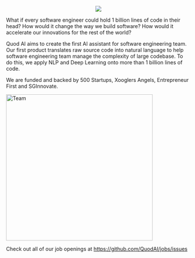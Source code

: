 <p align="center">
  <img src="https://s3-ap-southeast-1.amazonaws.com/quod.ai/logo-sm.png?raw=true"/>
</p>

What if every software engineer could hold 1 billion lines of code in their head? 
How would it change the way we build software? 
How would it accelerate our innovations for the rest of the world?

Quod AI aims to create the first AI assistant for software engineering team. Our first product translates raw source code into natural language to help software engineering team manage the complexity of large codebase. To do this, we apply NLP and Deep Learning onto more than 1 billion lines of code.

We are funded and backed by 500 Startups, Xooglers Angels, Entrepreneur First and SGInnovate.

<img src="https://lh3.googleusercontent.com/abRHa6EO6fK39bvINTztJV27NAt_m5N0J0cuYtAwOysuySysHu2KsbztCa6dVWXGez335Esz0dUQp0iXCXkYu2Fh0rSwbBqcNbi-uqktWm41xLHshsQG-UKPKAVyOmKUVdeqolrxHLAGLYBaGGaQgfUul4aPC3EiJ9hP8pyQCq4lGpirapg7BEWhfxTCU0KgmhD9T09LbC2iWjpVaDQYbTekhBDefv2-8lyPE9B0tiPhlAdSZhkPRWdnhR71YtwAwWZKT-AOejxx_6mC8Hrb-Mm6pyOhQt11o_aeBV6VymyjNWF7lNO5yjh-Tull0xabGFViMTE_MHGGDdhgLqNXKSYjEXNecnEwl0in6QfHgSOGYLh9JhXJNE-10g0PD9jKyE4AdqfxgkqzffaMxPn_i5uwhNmcZyvTPodrnJ3armrOcTim6aPo00qs9aDsuP8NArTSBt5yRN_ie_egl_uvHpigyZiQDIiUQbkdlR_hRrx9OspcIo6H7hetlYWxr0wZ7X2VML56F8dwcOfj2w9uC5bRb2Vu2qnJjjGOnBuSnDNAJA9dwAYbM2zl67RoeLHp8Dey8kQwJ5PTeJH4loc_sTRQsFelQ9yDb8OQ1aJY7yRyM120MnxCfxVs7jOO2MJMkxZD4ovvNjL-ysUaAXCY6V1j_ohWGa7hG4JVMEKWNF-zeimJDMDvj0MthAiNzo_MheKx3cUNQETU1Pj7Yo6ghQLEE2Kmq8-GhEuZnCbhLvIIqEnugg=w1262-h946-no" alt="Team" width="400" />

Check out all of our job openings at https://github.com/QuodAI/jobs/issues

